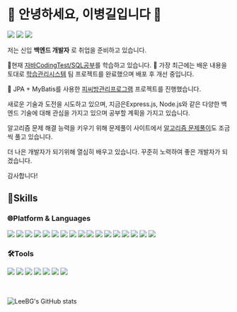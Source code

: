 # 👋 안녕하세요, 이병길입니다 👋


<a href="https://blog.naver.com/donny1848" target="_blank"><img src="https://img.shields.io/badge/BLOG-03C75A?style=for-the-badge&logo=naver&logoColor=white"/></a>
<a href="https://alder-talon-aab.notion.site/SW-7336ab2bec9740239e6368c2dc46fc9a?pvs=4" target="_blank"><img src="https://img.shields.io/badge/NOTION-000000?style=for-the-badge&logo=notion&logoColor=white"/></a>
<a href="https://mail.google.com/" target="_blank"><img src="https://img.shields.io/badge/donny1848@gmail.com-EA4335?style=for-the-badge&logo=gmail&logoColor=white"/></a>

저는 신입 **백엔드 개발자** 로 취업을 준비하고 있습니다.


🌱현재 [자바CodingTest/SQL공부](https://github.com/LeeBG/JavaCodingTest)를 학습하고 있습니다.
🌱 가장 최근에는 배운 내용을 토대로 [학습관리시스템](https://github.com/choiyuran/Simple_LMS) 팀 프로젝트를 완료했으며 배포 후 개선 중입니다.


🔭
JPA + MyBatis를 사용한
<a href="https://github.com/NetRoomManager/NetroomManager" target="_blank">피씨방관리프로그램</a> 
프로젝트를 진행했습니다.

새로운 기술과 도전을 시도하고 있으며, 지금은Express.js, Node.js와 같은 다양한 백엔드 기술에 대해 관심을 가지고 있으며 공부할 계획을 가지고 있습니다.


알고리즘 문제 해결 능력을 키우기 위해 문제풀이 사이트에서 [알고리즘 문제풀이](https://github.com/Employment-Study/Algorithm_Study/tree/LeeBG)도 조금씩 풀고 있습니다.

더 나은 개발자가 되기위해 열심히 배우고 있습니다.
꾸준히 노력하여 좋은 개발자가 되겠습니다.

감사합니다!

## 💪Skills
### 🌐Platform & Languages

<div style="display: inline-block">

<img src="https://img.shields.io/badge/Java-FF0000?style=for-the-badge&logo=OpenJDK&logoColor=black"/>

<img src="https://img.shields.io/badge/oracle-F80000?style=for-the-badge&logo=oracle&logoColor=white"/>

<img src="https://img.shields.io/badge/mysql-4479A1?style=for-the-badge&logo=mysql&logoColor=white"/>

<img src="https://img.shields.io/badge/HTML5-E34F26?style=for-the-badge&logo=HTML5&logoColor=white"/>

<img src="https://img.shields.io/badge/css3-1572B6?style=for-the-badge&logo=css3&logoColor=biolet"/>

<img src="https://img.shields.io/badge/JavaScript-F7DF1E?style=for-the-badge&logo=Javascript&logoColor=white"/>

<img src="https://img.shields.io/badge/jQuery-0769AD?style=for-the-badge&logo=jQuery&logoColor=white"/>

<img src="https://img.shields.io/badge/bootstrap-7952B3?style=for-the-badge&logo=bootstrap&logoColor=white"/>

<img src="https://img.shields.io/badge/jsp-DF7401?style=for-the-badge&logo=openjdk&logoColor=white"/>

<img src="https://img.shields.io/badge/gradle-02303A?style=for-the-badge&logo=gradle&logoColor=white"/>

<img src="https://img.shields.io/badge/maven-C71A36?style=for-the-badge&logo=apachemaven&logoColor=white"/>

<img src="https://img.shields.io/badge/spring-6DB33F?style=for-the-badge&logo=spring&logoColor=white"/>

<img src="https://img.shields.io/badge/springboot-6DB33F?style=for-the-badge&logo=springboot&logoColor=white"/>

<img src="https://img.shields.io/badge/amazon aws-232F3E?style=for-the-badge&logo=amazonaws&logoColor=white"/>

<img src="https://img.shields.io/badge/python-3776AB?style=for-the-badge&logo=python&logoColor=white"/>

<img src="https://img.shields.io/badge/linux-FCC624?style=for-the-badge&logo=linux&logoColor=white"/>

<img src="https://img.shields.io/badge/android-3DDC84?style=for-the-badge&logo=android&logoColor=white"/>

</div>

### 🛠️Tools

<div style="display: inline-block">

<img src="https://img.shields.io/badge/git-F05032?style=for-the-badge&logo=git&logoColor=white"/>

<img src="https://img.shields.io/badge/github-181717?style=for-the-badge&logo=github&logoColor=white"/>

<img src="https://img.shields.io/badge/eclipse-2C2255?style=for-the-badge&logo=eclipseide&logoColor=white"/>

<img src="https://img.shields.io/badge/Visual Studio Code-007ACC?style=for-the-badge&logo=visualstudiocode&logoColor=white"/>

<img src="https://img.shields.io/badge/IntelliJ IDEA-000000?style=for-the-badge&logo=intellijidea&logoColor=white"/>

<img src="https://img.shields.io/badge/Apache NetBeans IDE-1B6AC6?style=for-the-badge&logo=apacheNetBeansIDE&logoColor=white"/>

<img src="https://img.shields.io/badge/Android Studio-3DDC84?style=for-the-badge&logo=androidstudio&logoColor=white"/>

</div>

<br/>
<br/>
<br/>

![LeeBG's GitHub stats](https://github-readme-stats.vercel.app/api?username=LeeBG&show_icons=true&theme=radical)

